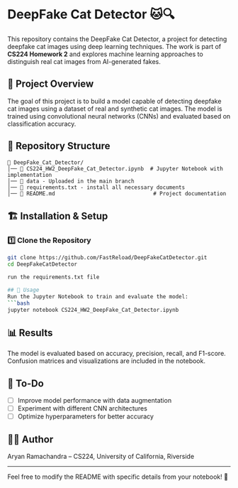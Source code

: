 
# DeepFake Cat Detector 🐱🔍  

This repository contains the DeepFake Cat Detector, a project for detecting deepfake cat images using deep learning techniques. The work is part of **CS224 Homework 2** and explores machine learning approaches to distinguish real cat images from AI-generated fakes.

## 📌 Project Overview  
The goal of this project is to build a model capable of detecting deepfake cat images using a dataset of real and synthetic cat images. The model is trained using convolutional neural networks (CNNs) and evaluated based on classification accuracy.

## 📁 Repository Structure  
```
📂 DeepFake_Cat_Detector/
│── 📜 CS224_HW2_DeepFake_Cat_Detector.ipynb  # Jupyter Notebook with implementation
│── 📂 data - Uploaded in the main branch
│── 📜 requirements.txt - install all necessary documents
│── 📜 README.md                               # Project documentation
```

## 🏗️ Installation & Setup  
### 1️⃣ Clone the Repository  
```bash
git clone https://github.com/FastReload/DeepFakeCatDetector.git
cd DeepFakeCatDetector

run the requirements.txt file

## 🚀 Usage  
Run the Jupyter Notebook to train and evaluate the model:  
```bash
jupyter notebook CS224_HW2_DeepFake_Cat_Detector.ipynb
```

## 📊 Results  
The model is evaluated based on accuracy, precision, recall, and F1-score. Confusion matrices and visualizations are included in the notebook.

## 📌 To-Do  
- [ ] Improve model performance with data augmentation  
- [ ] Experiment with different CNN architectures  
- [ ] Optimize hyperparameters for better accuracy  

## 👨‍💻 Author  
Aryan Ramachandra – CS224, University of California, Riverside  

---

Feel free to modify the README with specific details from your notebook! 🚀  
```

